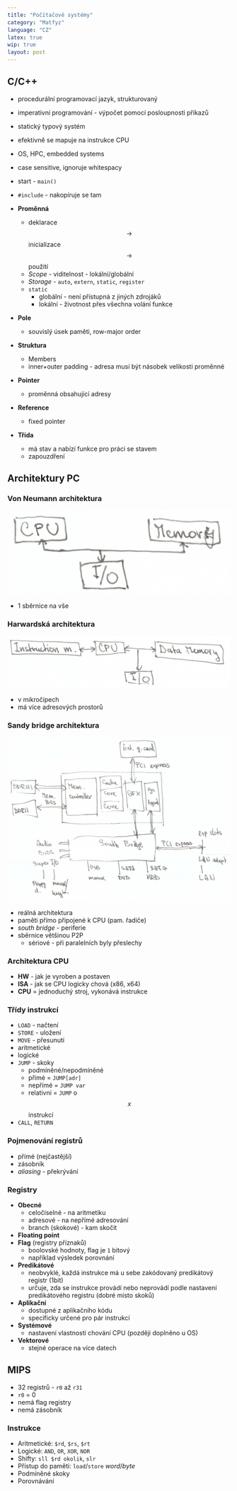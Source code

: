 ```yaml
---
title: "Počítačové systémy"
category: "Matfyz"
language: "CZ"
latex: true
wip: true
layout: post
---
```


## C/C++
- procedurální programovací jazyk, strukturovaný
- imperativní programování - výpočet pomocí posloupnosti příkazů
- statický typový systém
- efektivně se mapuje na instrukce CPU
- OS, HPC, embedded systems
- case sensitive, ignoruje whitespacy
- start - `main()`
- `#include` - nakopíruje se tam


- **Proměnná**
    - deklarace $$\rightarrow$$ inicializace $$\rightarrow$$ použití
    - _Scope_ - viditelnost - lokální/globální
    - _Storage_ - `auto`, `extern`, `static`, `register`
    - `static`
        - globální - není přístupná z jiných zdrojáků
        - lokální - životnost přes všechna volání funkce
- **Pole**
    - souvislý úsek paměti, row-major order
- **Struktura**
    - Members
    - inner+outer padding - adresa musí být násobek velikosti proměnné
- **Pointer**
    - proměnná obsahující adresy
- **Reference**
    - fixed pointer
- **Třída**
    - má stav a nabízí funkce pro práci se stavem
    - zapouzdření


## Architektury PC

### Von Neumann architektura

![von-neumann-arch](/assets/img/matfyz/pc-sys/von-neumann-arch.jpg)

- 1 sběrnice na vše


### Harwardská architektura

![harward-arch](/assets/img/matfyz/pc-sys/harward-arch.jpg)

- v mikročipech
- má více adresových prostorů

### Sandy bridge architektura

![sandy-bridge-arch](/assets/img/matfyz/pc-sys/real-arch.jpg)

- reálná architektura
- paměti přímo připojené k CPU (pam. řadiče)
- _south bridge_ - periferie
- sběrnice většinou P2P
    - sériové - při paralelních byly přeslechy

### Architektura CPU
- **HW** - jak je vyroben a postaven
- **ISA** - jak se CPU logicky chová (x86, x64)
- **CPU** = jednoduchý stroj, vykonává instrukce

### Třídy instrukcí
- `LOAD` - načtení
- `STORE` - uložení
- `MOVE` - přesunutí
- aritmetické
- logické
- `JUMP` - skoky
    - podmíněné/nepodmíněné
    - přímé = `JUMP[adr]`
    - nepřímé = `JUMP var`
    - relativní = `JUMP` o $$x$$ instrukcí
- `CALL`, `RETURN`

### Pojmenování registrů
- přímé (nejčastější)
- zásobník
- _aliasing_ - překrývání

### Registry
- **Obecné**
    - celočíselné - na aritmetiku
    - adresové - na nepřímé adresování
    - branch (skokové) - kam skočit
- **Floating point**
- **Flag** (registry příznaků)
    - boolovské hodnoty, flag je `1` bitový
    - například výsledek porovnání
- **Predikátové**
    - neobvyklé, každá instrukce má u sebe zakódovaný predikátový registr (1bit)
    - určuje, zda se instrukce provádí nebo neprovádí podle nastavení predikátového registru (dobré místo skoků)
- **Aplikační**
    - dostupné z aplikačního kódu
    - specificky určené pro pár instrukcí
- **Systémové**
    - nastavení vlastností chování CPU (později doplněno u OS)
- **Vektorové**
    - stejné operace na více datech

## MIPS

- 32 registrů - `r0` až `r31`
- `r0` = 0
- nemá flag registry
- nemá zásobník

### Instrukce
- Aritmetické: `$rd`, `$rs`, `$rt`
- Logické: `AND`, `OR`, `XOR`, `NOR`
- Shifty: `sll $rd okolik`, `slr`
- Přístup do paměti: `load`/`store` _word_/_byte_
- Podmíněné skoky
- Porovnávání
